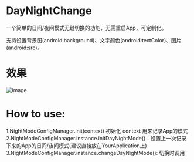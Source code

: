 # DayNightChange

  一个简单的日间/夜间模式无缝切换的功能，无需重启App，可定制化。
  
  支持设置背景图(android:background)、文字颜色(android:textColor)、图片(android:src)。

# 效果
![image](https://github.com/Roongf/DayNightChange/blob/master/device-2021-01-18-154847.gif)  

# How to use:

 1.NightModeConfigManager.init(context) 初始化 context 用来记录App的模式  
 2.NightModeConfigManager.instance.initDayNightMode()：设置上一次记录下来的App的日间/夜间模式(建议直接放在YourApplication上)  
 3.NightModeConfigManager.instance.changeDayNightMode(): 切换时调用
